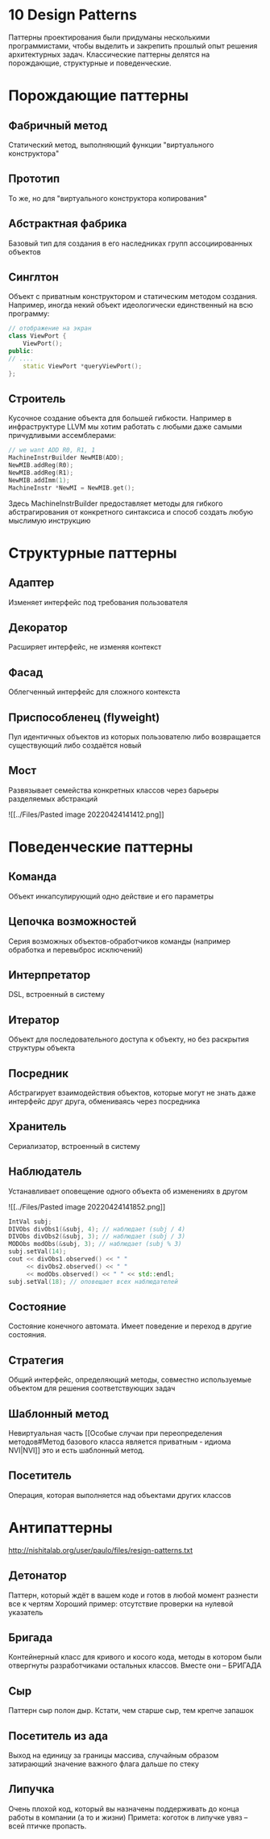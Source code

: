 # 10 Design Patterns
Паттерны проектирования были придуманы несколькими программистами, чтобы выделить и закрепить прошлый опыт решения архитектурных задач. Классические паттерны делятся на порождающие, структурные и поведенческие.

# Порождающие паттерны
## Фабричный метод 
Cтатический метод, выполняющий функции "виртуального конструктора" 

## Прототип 
То же, но для "виртуального конструктора копирования" 

## Абстрактная фабрика 
Базовый тип для создания в его наследниках групп ассоциированных объектов 

## Синглтон 
Объект с приватным конструктором и статическим методом создания. Например, иногда некий объект идеологически единственный на всю программу:

```cpp
// отображение на экран  
class ViewPort {  
    ViewPort();  
public:  
// ....  
    static ViewPort *queryViewPort();  
};
```

## Строитель 
Кусочное создание объекта для большей гибкости. Например в инфраструктуре LLVM мы хотим работать с любыми даже самыми причудливыми ассемблерами:

```cpp
// we want ADD R0, R1, 1  
MachineInstrBuilder NewMIB(ADD);  
NewMIB.addReg(R0);  
NewMIB.addReg(R1);  
NewMIB.addImm(1);  
MachineInstr *NewMI = NewMIB.get();
```
Здесь MachineInstrBuilder предоставляет методы для гибкого абстрагирования от конкретного синтаксиса и способ создать любую мыслимую инструкцию

# Структурные паттерны
## Адаптер 
Изменяет интерфейс под требования пользователя 

## Декоратор 
Расширяет интерфейс, не изменяя контекст 

## Фасад 
Облегченный интерфейс для сложного контекста 

## Приспособленец (flyweight)
Пул идентичных объектов из которых пользователю либо возвращается существующий либо создаётся новый 

## Мост 
Развязывает семейства конкретных классов через барьеры разделяемых абстракций

![[../Files/Pasted image 20220424141412.png]]

# Поведенческие паттерны
## Команда 
Объект инкапсулирующий одно действие и его параметры 

## Цепочка возможностей 
Серия возможных объектов-обработчиков команды (например обработка и перевыброс исключений) 

## Интерпретатор 
DSL, встроенный в систему 

## Итератор 
Объект для последовательного доступа к объекту, но без раскрытия структуры объекта 

## Посредник 
Абстрагирует взаимодействия объектов, которые могут не знать даже интерфейс друг друга, обмениваясь через посредника 

## Хранитель 
Сериализатор, встроенный в систему

## Наблюдатель
Устанавливает оповещение одного объекта об изменениях в другом 

![[../Files/Pasted image 20220424141852.png]]

```cpp
IntVal subj;  
DIVObs divObs1(&subj, 4); // наблюдает (subj / 4)  
DIVObs divObs2(&subj, 3); // наблюдает (subj / 3)  
MODObs modObs(&subj, 3); // наблюдает (subj % 3)  
subj.setVal(14);  
cout << divObs1.observed() << " "  
	 << divObs2.observed() << " "  
	 << modObs.observed() << " " << std::endl;  
subj.setVal(18); // оповещает всех наблюдателей
```
## Состояние 
Состояние конечного автомата. Имеет поведение и переход в другие состояния. 

## Стратегия 
Общий интерфейс, определяющий методы, совместно используемые объектом для решения соответствующих задач 

## Шаблонный метод 
Невиртуальная часть [[Особые случаи при переопределения методов#Метод базового класса является приватным - идиома NVI|NVI]] это и есть шаблонный метод. 

## Посетитель 
Операция, которая выполняется над объектами других классов

# Антипаттерны 
 http://nishitalab.org/user/paulo/files/resign-patterns.txt

## Детонатор 
Паттерн, который ждёт в вашем коде и готов в любой момент разнести все к чертям 
Хороший пример: отсутствие проверки на нулевой указатель 

## Бригада 
Контейнерный класс для кривого и косого кода, методы в котором были отвергнуты разработчиками остальных классов. Вместе они – БРИГАДА 

## Сыр 
Паттерн сыр полон дыр. Кстати, чем старше сыр, тем крепче запашок 

## Посетитель из ада 
Выход на единицу за границы массива, случайным образом затирающий значение важного флага дальше по стеку 

## Липучка 
Очень плохой код, который вы назначены поддерживать до конца работы в компании (а то и жизни) Примета: коготок в липучке увяз – всей птичке пропасть.